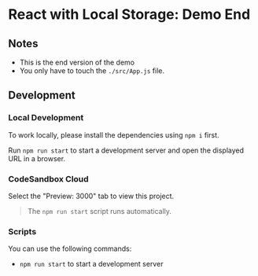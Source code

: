 # React with Local Storage: Demo End

## Notes

- This is the end version of the demo
- You only have to touch the `./src/App.js` file.

## Development

### Local Development

To work locally, please install the dependencies using `npm i` first.

Run `npm run start` to start a development server and open the displayed URL in a browser.

### CodeSandbox Cloud

Select the "Preview: 3000" tab to view this project.

> The `npm run start` script runs automatically.

### Scripts

You can use the following commands:

- `npm run start` to start a development server
